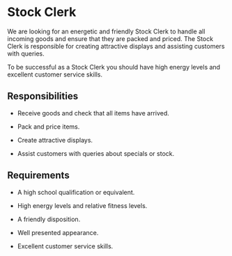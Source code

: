 # Stock Clerk

We are looking for an energetic and friendly Stock Clerk to handle all incoming goods and ensure that they are packed and priced. The Stock Clerk is responsible for creating attractive displays and assisting customers with queries.

To be successful as a Stock Clerk you should have high energy levels and excellent customer service skills.

## Responsibilities

* Receive goods and check that all items have arrived.

* Pack and price items.

* Create attractive displays.

* Assist customers with queries about specials or stock.

## Requirements

* A high school qualification or equivalent.

* High energy levels and relative fitness levels.

* A friendly disposition.

* Well presented appearance.

* Excellent customer service skills.

